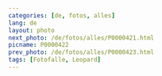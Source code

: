 ```yaml
---
categories: [de, fotos, alles]
lang: de
layout: photo
next_photo: /de/fotos/alles/P0000421.html
picname: P0000422
prev_photo: /de/fotos/alles/P0000423.html
tags: [Fotofalle, Leopard]
---
```

